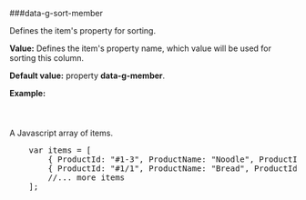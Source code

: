 ﻿###data-g-sort-member

Defines the item's property for sorting.
	
**Value:** Defines the item's property name, which value will be used for sorting this column.

**Default value:** property **data-g-member**.
	
**Example:**
<!--Start the highlighter-->
<pre class="brush: html">
	<column data-g-member="ProductId" data-g-sort-member = "ProductIdSort"> </column>
</pre>
#####
A Javascript array of items.
<pre class="brush: js">
	var items = [
        { ProductId: "#1-3", ProductName: "Noodle", ProductIdSort: "13"}
		{ ProductId: "#1/1", ProductName: "Bread", ProductIdSort: "11"}
        //... more items
	];
</pre>
#####
<script type="text/javascript">
    SyntaxHighlighter.highlight();
</script>
